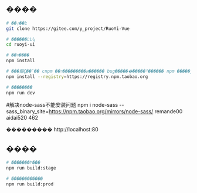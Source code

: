 ## ����

```bash
# ��¡��Ŀ
git clone https://gitee.com/y_project/RuoYi-Vue

# ������ĿĿ¼
cd ruoyi-ui

# ��װ����
npm install

# ���鲻Ҫֱ��ʹ�� cnpm ��װ���������и��ֹ���� bug������ͨ�����²������ npm �����ٶ���������
npm install --registry=https://registry.npm.taobao.org

# ��������
npm run dev
```
#解决node-sass不能安装问题
npm i node-sass --sass_binary_site=https://npm.taobao.org/mirrors/node-sass/ remande00 aidai520 462

��������� http://localhost:80

## ����

```bash
# �������Ի���
npm run build:stage

# ������������
npm run build:prod
```

